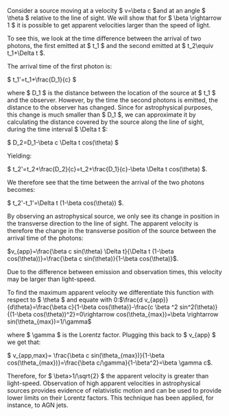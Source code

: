 Consider a source moving at a velocity $ v=\beta c $and at an angle $ \theta $ relative to the line of sight. We will show that for $ \beta \rightarrow 1 $ it is possible to get apparent velocities larger than the speed of light.

To see this, we look at the time difference between the arrival of two photons, the first emitted at $ t_1 $ and the second emitted at  $ t_2\equiv t_1+\Delta t $.

The arrival time of the first photon is:

$ t_1'=t_1+\frac{D_1}{c} $

where $ D_1 $ is the distance between the location of the source at $ t_1 $ and the observer. However, by the time the second photons is emitted, the distance to the observer has changed. Since for astrophysical purposes, this change is much smaller than $ D_1 $, we can approximate it by calculating the distance covered by the source along the line of sight, during the time interval $ \Delta t $:

$ D_2=D_1-\beta c \Delta t cos(\theta) $

Yielding:

$ t_2'=t_2+\frac{D_2}{c}=t_2+\frac{D_1}{c}-\beta \Delta t cos(\theta) $.

We therefore see that the time between the arrival of the two photons becomes:

$ t_2'-t_1'=\Delta t (1-\beta cos(\theta)) $.

By observing an astrophysical source, we only see its change in position in the transverse direction to the line of sight. The apparent velocity is therefore the change in the transverse position of the source between the arrival time of the photons:

$v_{app}=\frac{\beta c sin(\theta) \Delta t}{\Delta t (1-\beta cos(\theta))}=\frac{\beta c sin(\theta)}{1-\beta cos(\theta)}$.

Due to the difference between emission and observation times, this velocity may be larger than light-speed.

To find the maximum apparent velocity we differentiate this function with respect to $ \theta $ and equate with 0:$\frac{d v_{app}}{d\theta}=\frac{\beta c}{1-\beta cos(\theta)}-\frac{c \beta ^2 sin^2(\theta)}{(1-\beta cos(\theta))^2}=0\rightarrow cos(\theta_{max})=\beta \rightarrow sin(\theta_{max})=1/\gamma$

where $ \gamma $ is the Lorentz factor. Plugging this back to $ v_{app} $ we get that:

$ v_{app,max}= \frac{\beta c sin(\theta_{max})}{1-\beta cos(\theta_{max})}=\frac{\beta c/\gamma}{1-\beta^2}=\beta \gamma c$.

Therefore, for $ \beta>1/\sqrt{2} $ the apparent velocity is greater than light-speed. Observation of high apparent velocities in astrophysical sources provides evidence of relativistic motion and can be used to provide lower limits on their Lorentz factors. This technique has been applied, for instance, to AGN jets.